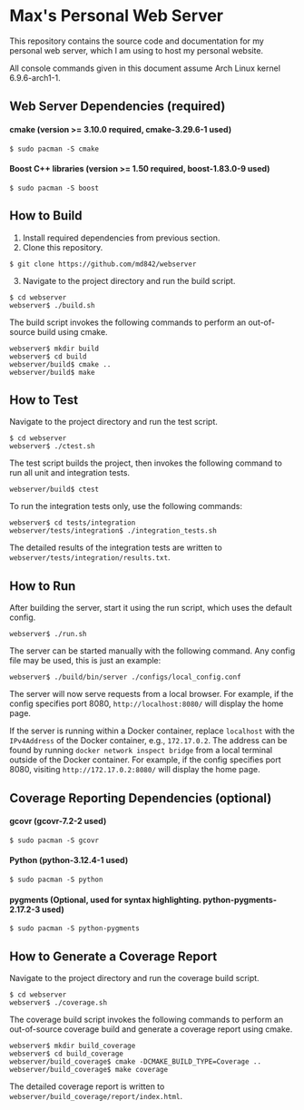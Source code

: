 # Max's Personal Web Server
This repository contains the source code and documentation for my personal web server, which I am using to host my personal website.

All console commands given in this document assume Arch Linux kernel 6.9.6-arch1-1.

## Web Server Dependencies (required)

#### cmake (version >= 3.10.0 required, cmake-3.29.6-1 used)
```console
$ sudo pacman -S cmake
```

#### Boost C++ libraries (version >= 1.50 required, boost-1.83.0-9 used)
```console
$ sudo pacman -S boost
```

## How to Build
1. Install required dependencies from previous section.
2. Clone this repository.
```console
$ git clone https://github.com/md842/webserver
```
3. Navigate to the project directory and run the build script.
```console
$ cd webserver
webserver$ ./build.sh
```
The build script invokes the following commands to perform an out-of-source build using cmake.
```console
webserver$ mkdir build
webserver$ cd build
webserver/build$ cmake ..
webserver/build$ make
```

## How to Test
Navigate to the project directory and run the test script.
```console
$ cd webserver
webserver$ ./ctest.sh
```

The test script builds the project, then invokes the following command to run all unit and integration tests.
```console
webserver/build$ ctest
```

To run the integration tests only, use the following commands:
```console
webserver$ cd tests/integration
webserver/tests/integration$ ./integration_tests.sh
```
The detailed results of the integration tests are written to `webserver/tests/integration/results.txt`.

## How to Run
After building the server, start it using the run script, which uses the default config.
```console
webserver$ ./run.sh
```

The server can be started manually with the following command. Any config file may be used, this is just an example:
```console
webserver$ ./build/bin/server ./configs/local_config.conf
```

The server will now serve requests from a local browser. For example, if the config specifies port 8080, `http://localhost:8080/` will display the home page. 

If the server is running within a Docker container, replace `localhost` with the `IPv4Address` of the Docker container, e.g., `172.17.0.2`. The address can be found by running `docker network inspect bridge` from a local terminal outside of the Docker container. For example, if the config specifies port 8080, visiting `http://172.17.0.2:8080/` will display the home page. 

## Coverage Reporting Dependencies (optional)

#### gcovr (gcovr-7.2-2 used)
```console
$ sudo pacman -S gcovr
```

#### Python (python-3.12.4-1 used)
```console
$ sudo pacman -S python
```

#### pygments (Optional, used for syntax highlighting. python-pygments-2.17.2-3 used)
```console
$ sudo pacman -S python-pygments
```

## How to Generate a Coverage Report
Navigate to the project directory and run the coverage build script.
```console
$ cd webserver
webserver$ ./coverage.sh
```
The coverage build script invokes the following commands to perform an out-of-source coverage build and generate a coverage report using cmake.
```console
webserver$ mkdir build_coverage
webserver$ cd build_coverage
webserver/build_coverage$ cmake -DCMAKE_BUILD_TYPE=Coverage ..
webserver/build_coverage$ make coverage
```
The detailed coverage report is written to `webserver/build_coverage/report/index.html`.
